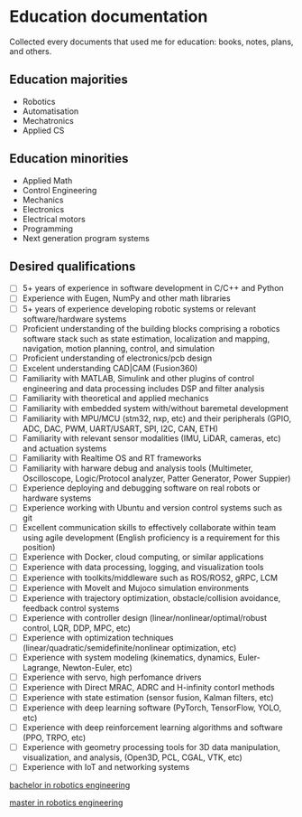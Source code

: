 # Education documentation

Collected every documents that used me for education: books, notes, plans, and others.

## Education majorities

- Robotics
- Automatisation
- Mechatronics
- Applied CS

## Education minorities

- Applied Math
- Control Engineering
- Mechanics
- Electronics
- Electrical motors
- Programming
- Next generation program systems

## Desired qualifications

- [ ] 5+ years of experience in software development in C/C++ and Python
- [ ] Experience with Eugen, NumPy and other math libraries
- [ ] 5+ years of experience developing robotic systems or relevant software/hardware systems
- [ ] Proficient understanding of the building blocks comprising a robotics software stack such as state estimation, localization and mapping, navigation, motion planning, control, and simulation
- [ ] Proficient understanding of electronics/pcb design
- [ ] Excelent understanding CAD|CAM (Fusion360)
- [ ] Familiarity with MATLAB, Simulink and other plugins of control engineering and data processing includes DSP and filter analysis
- [ ] Familiarity with theoretical and applied mechanics
- [ ] Familiarity with embedded system with/without baremetal development
- [ ] Familiarity with MPU/MCU (stm32, nxp, etc) and their peripherals (GPIO, ADC, DAC, PWM, UART/USART, SPI, I2C, CAN, ETH)
- [ ] Familiarity with relevant sensor modalities (IMU, LiDAR, cameras, etc) and actuation systems
- [ ] Familiarity with Realtime OS and RT frameworks
- [ ] Familiarity with harware debug and analysis tools (Multimeter, Oscilloscope, Logic/Protocol analyzer, Patter Generator, Power Suppier)
- [ ] Experience deploying and debugging software on real robots or hardware systems
- [ ] Experience working with Ubuntu and version control systems such as git
- [ ] Excellent communication skills to effectively collaborate within team using agile development (English proficiency is a requirement for this position)
- [ ] Experience with Docker, cloud computing, or similar applications
- [ ] Experience with data processing, logging, and visualization tools
- [ ] Experience with toolkits/middleware such as ROS/ROS2, gRPC, LCM
- [ ] Experience with Movelt and Mujoco simulation environments
- [ ] Experience with trajectory optimization, obstacle/collision avoidance, feedback control systems
- [ ] Experience with controller design (linear/nonlinear/optimal/robust control, LQR, DDP, MPC, etc)
- [ ] Experience with optimization techniques (linear/quadratic/semidefinite/nonlinear optimization, etc)
- [ ] Experience with system modeling (kinematics, dynamics, Euler-Lagrange, Newton-Euler, etc)
- [ ] Experience with servo, high perfomance drivers
- [ ] Experience with Direct MRAC, ADRC and H-infinity contorl methods
- [ ] Experience with state estimation (sensor fusion, Kalman filters, etc)
- [ ] Experience with deep learning software (PyTorch, TensorFlow, YOLO, etc)
- [ ] Experience with deep reinforcement learning algorithms and software (PPO, TRPO, etc)
- [ ] Experience with geometry processing tools for 3D data manipulation, visualization, and analysis, (Open3D, PCL, CGAL, VTK, etc)
- [ ] Experience with IoT and networking systems

[bachelor in robotics engineering](bs_robotics/README.md)

[master in robotics engineering](ms_robotics/README.md)
